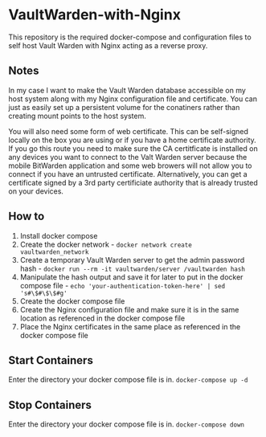 # VaultWarden-with-Nginx
This repository is the required docker-compose and configuration files to self host Vault Warden with Nginx acting as a reverse proxy.

## Notes
In my case I want to make the Vault Warden database accessible on my host system along with my Nginx configuration file and certificate. You can just as easily set up a persistent volume for the conatiners rather than creating mount points to the host system.

You will also need some form of web certificate. This can be self-signed locally on the box you are using or if you have a home certificate authority. If you go this route you need to make sure the CA certitficate is installed on any devices you want to connect to the Valt Warden server because the mobile BitWarden application and some web browers will not allow you to connect if you have an untrusted certificate. Alternatively, you can get a certificate signed by a 3rd party certificiate authority that is already trusted on your devices.

## How to
1. Install docker compose
2. Create the docker network - `docker network create vaultwarden_network`
3. Create a temporary Vault Warden server to get the admin password hash - `docker run --rm -it vaultwarden/server /vaultwarden hash`
4. Manipulate the hash output and save it for later to put in the docker compose file - `echo 'your-authentication-token-here' | sed 's#\$#\$\$#g'`
5. Create the docker compose file
6. Create the Nginx configuration file and make sure it is in the same location as referenced in the docker compose file
7. Place the Nginx certificates in the same place as referenced in the docker compose file

## Start Containers
Enter the directory your docker compose file is in.
`docker-compose up -d`

## Stop Containers
Enter the directory your docker compose file is in.
`docker-compose down`
